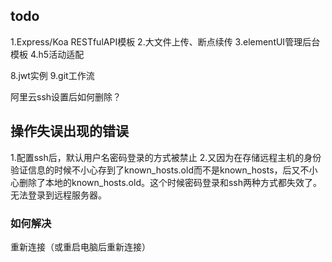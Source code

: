 ## todo
1.Express/Koa RESTfulAPI模板
2.大文件上传、断点续传
3.elementUI管理后台模板
4.h5活动适配
<!-- 5.vitepress搭建静态网站 -->
<!-- 6.配置github.io -->
<!-- 7.发布一个npm -->
8.jwt实例
9.git工作流

阿里云ssh设置后如何删除？

## 操作失误出现的错误
1.配置ssh后，默认用户名密码登录的方式被禁止
2.又因为在存储远程主机的身份验证信息的时候不小心存到了known_hosts.old而不是known_hosts，后又不小心删除了本地的known_hosts.old。这个时候密码登录和ssh两种方式都失效了。无法登录到远程服务器。

### 如何解决
重新连接（或重启电脑后重新连接）
